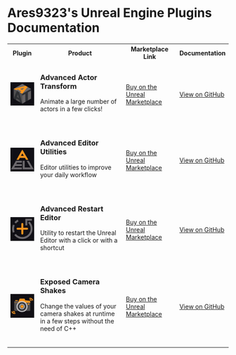 # Ares9323's Unreal Engine Plugins Documentation

<table>
    <tr>
        <th>Plugin</th>
        <th>Product</th>
        <th>Marketplace Link</th>
        <th>Documentation</th>
    </tr>
    <tr>
        <td><img src="https://github.com/Ares9323/UEPluginsDocumentation/blob/master/AdvancedActorTransform/Images/Logo.png" alt="Logo" style="width:100px"></td>
        <td>
            <h3>Advanced Actor Transform</h3>
            <p>Animate a large number of actors in a few clicks!</p>
            <br>
        </td>
        <td><a href="https://unrealengine.com/marketplace/en-US/product/26fa6336e06b41d2baad1f9308d9019b">Buy on the Unreal Marketplace</a></td>
        <td><a href="https://github.com/Ares9323/UEPluginsDocumentation/blob/master/AdvancedActorTransform/README.md">View on GitHub</a></td>
    </tr>
    <tr>
        <td><img src="https://github.com/Ares9323/UEPluginsDocumentation/blob/master/AdvancedEditorUtilities/Images/Logo.png" alt="Logo" style="width:100px"></td>
        <td>
            <h3>Advanced Editor Utilities</h3>
            <p>Editor utilities to improve your daily workflow</p>
            <br>
        </td>
        <td><a href="https://unrealengine.com/marketplace/en-US/product/f375645593fc4d909bf8c79b9f64a066">Buy on the Unreal Marketplace</a></td>
        <td><a href="https://github.com/Ares9323/UEPluginsDocumentation/blob/master/AdvancedEditorUtilities/README.md">View on GitHub</a></td>
    </tr>
    <tr>
        <td><img src="https://github.com/Ares9323/UEPluginsDocumentation/blob/master/AdvancedRestartEditor/Images/Logo.png" alt="Logo" style="width:100px"></td>
        <td>
            <h3>Advanced Restart Editor</h3>
            <p>Utility to restart the Unreal Editor with a click or with a shortcut</p>
            <br>
        </td>
        <td><a href="https://unrealengine.com/marketplace/en-US/product/dbe5d2a00fa541b2917ae5c987ff5d62">Buy on the Unreal Marketplace</a></td>
        <td><a href="https://github.com/Ares9323/UEPluginsDocumentation/blob/master/AdvancedRestartEditor/README.md">View on GitHub</a></td>
    </tr>
    <tr>
        <td><img src="https://github.com/Ares9323/UEPluginsDocumentation/blob/master/ExposedCameraShakes/Images/Logo.png" alt="Logo" style="width:100px"></td>
        <td>
            <h3>Exposed Camera Shakes</h3>
            <p>Change the values of your camera shakes at runtime in a few steps without the need of C++</p>
            <br>
        </td>
        <td><a href="https://unrealengine.com/marketplace/en-US/product/1f20aaa8b05e43be99c3be67bf5c7745">Buy on the Unreal Marketplace</a></td>
        <td><a href="https://github.com/Ares9323/UEPluginsDocumentation/blob/master/ExposedCameraShakes/README.md">View on GitHub</a></td>
    </tr>
</table>
